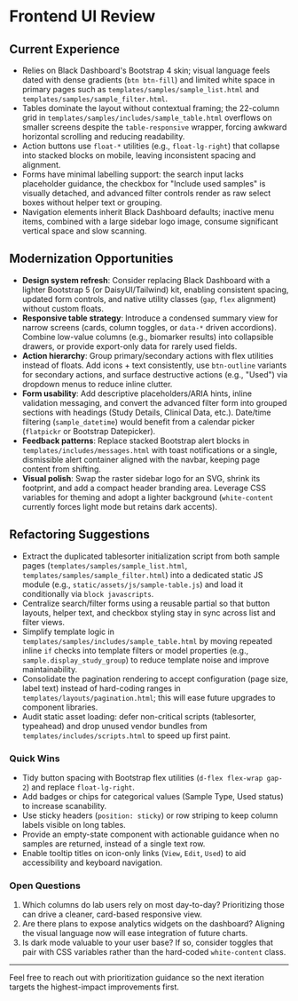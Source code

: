<!-- codex_frontend_review.md -->
<!-- Frontend UI review notes covering current state and modernization ideas. -->
<!-- Exists to document Codex's assessment at the user's request. -->
# Frontend UI Review

## Current Experience

- Relies on Black Dashboard's Bootstrap 4 skin; visual language feels dated with dense gradients (`btn btn-fill`) and limited white space in primary pages such as `templates/samples/sample_list.html` and `templates/samples/sample_filter.html`.
- Tables dominate the layout without contextual framing; the 22-column grid in `templates/samples/includes/sample_table.html` overflows on smaller screens despite the `table-responsive` wrapper, forcing awkward horizontal scrolling and reducing readability.
- Action buttons use `float-*` utilities (e.g., `float-lg-right`) that collapse into stacked blocks on mobile, leaving inconsistent spacing and alignment.
- Forms have minimal labelling support: the search input lacks placeholder guidance, the checkbox for "Include used samples" is visually detached, and advanced filter controls render as raw select boxes without helper text or grouping.
- Navigation elements inherit Black Dashboard defaults; inactive menu items, combined with a large sidebar logo image, consume significant vertical space and slow scanning.

## Modernization Opportunities

- **Design system refresh**: Consider replacing Black Dashboard with a lighter Bootstrap 5 (or DaisyUI/Tailwind) kit, enabling consistent spacing, updated form controls, and native utility classes (`gap`, `flex` alignment) without custom floats.
- **Responsive table strategy**: Introduce a condensed summary view for narrow screens (cards, column toggles, or `data-*` driven accordions). Combine low-value columns (e.g., biomarker results) into collapsible drawers, or provide export-only data for rarely used fields.
- **Action hierarchy**: Group primary/secondary actions with flex utilities instead of floats. Add icons + text consistently, use `btn-outline` variants for secondary actions, and surface destructive actions (e.g., "Used") via dropdown menus to reduce inline clutter.
- **Form usability**: Add descriptive placeholders/ARIA hints, inline validation messaging, and convert the advanced filter form into grouped sections with headings (Study Details, Clinical Data, etc.). Date/time filtering (`sample_datetime`) would benefit from a calendar picker (`flatpickr` or Bootstrap Datepicker).
- **Feedback patterns**: Replace stacked Bootstrap alert blocks in `templates/includes/messages.html` with toast notifications or a single, dismissible alert container aligned with the navbar, keeping page content from shifting.
- **Visual polish**: Swap the raster sidebar logo for an SVG, shrink its footprint, and add a compact header branding area. Leverage CSS variables for theming and adopt a lighter background (`white-content` currently forces light mode but retains dark accents).

## Refactoring Suggestions

- Extract the duplicated tablesorter initialization script from both sample pages (`templates/samples/sample_list.html`, `templates/samples/sample_filter.html`) into a dedicated static JS module (e.g., `static/assets/js/sample-table.js`) and load it conditionally via `block javascripts`.
- Centralize search/filter forms using a reusable partial so that button layouts, helper text, and checkbox styling stay in sync across list and filter views.
- Simplify template logic in `templates/samples/includes/sample_table.html` by moving repeated inline `if` checks into template filters or model properties (e.g., `sample.display_study_group`) to reduce template noise and improve maintainability.
- Consolidate the pagination rendering to accept configuration (page size, label text) instead of hard-coding ranges in `templates/layouts/pagination.html`; this will ease future upgrades to component libraries.
- Audit static asset loading: defer non-critical scripts (tablesorter, typeahead) and drop unused vendor bundles from `templates/includes/scripts.html` to speed up first paint.

### Quick Wins

- Tidy button spacing with Bootstrap flex utilities (`d-flex flex-wrap gap-2`) and replace `float-lg-right`.
- Add badges or chips for categorical values (Sample Type, Used status) to increase scanability.
- Use sticky headers (`position: sticky`) or row striping to keep column labels visible on long tables.
- Provide an empty-state component with actionable guidance when no samples are returned, instead of a single text row.
- Enable tooltip titles on icon-only links (`View`, `Edit`, `Used`) to aid accessibility and keyboard navigation.

### Open Questions

1. Which columns do lab users rely on most day-to-day? Prioritizing those can drive a cleaner, card-based responsive view.
2. Are there plans to expose analytics widgets on the dashboard? Aligning the visual language now will ease integration of future charts.
3. Is dark mode valuable to your user base? If so, consider toggles that pair with CSS variables rather than the hard-coded `white-content` class.

---
Feel free to reach out with prioritization guidance so the next iteration targets the highest-impact improvements first.
